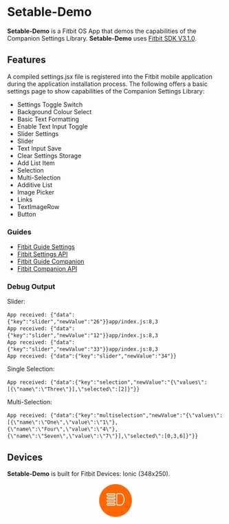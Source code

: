 # Setable-Demo
**Setable-Demo** is a Fitbit OS App that demos the capabilities of the Companion Settings Library. **Setable-Demo** uses [Fitbit SDK V3.1.0](https://github.com/Fitbit). 

## Features
A compiled settings.jsx file is registered into the Fitbit mobile application during the application installation process. The following offers a basic settings page to show capabilities of the Companion Settings Library:
* Settings Toggle Switch
* Background Colour Select
* Basic Text Formatting
* Enable Text Input Toggle
* Slider Settings
* Slider
* Text Input Save
* Clear Settings Storage
* Add List Item
* Selection
* Multi-Selection
* Additive List
* Image Picker
* Links
* TextImageRow
* Button

### Guides
* [Fitbit Guide Settings](https://dev.fitbit.com/build/guides/settings/)
* [Fitbit Settings API](https://dev.fitbit.com/build/reference/settings-api/)
* [Fitbit Guide Companion](https://dev.fitbit.com/build/guides/companion/)
* [Fitbit Companion API](https://dev.fitbit.com/build/reference/companion-api/)

### Debug Output
Slider:
```
App received: {"data":{"key":"slider","newValue":"26"}}app/index.js:8,3
App received: {"data":{"key":"slider","newValue":"12"}}app/index.js:8,3
App received: {"data":{"key":"slider","newValue":"33"}}app/index.js:8,3
App received: {"data":{"key":"slider","newValue":"34"}}
```
Single Selection:
```
App received: {"data":{"key":"selection","newValue":"{\"values\":[{\"name\":\"Three\"}],\"selected\":[2]}"}}
```
Multi-Selection:
```
App received: {"data":{"key":"multiselection","newValue":"{\"values\":[{\"name\":\"One\",\"value\":\"1\"},{\"name\":\"Four\",\"value\":\"4\"},{\"name\":\"Seven\",\"value\":\"7\"}],\"selected\":[0,3,6]}"}}
```

## Devices
**Setable-Demo** is built for Fitbit Devices: Ionic (348x250).

<p align="center">
  <img width="80" height="80" src=./resources/icon-80x80.png>
</p>
